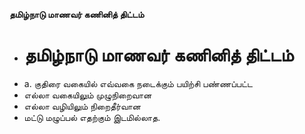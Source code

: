 **தமிழ்நாடு மாணவர் கணினித் திட்டம்**
- # தமிழ்நாடு மாணவர் கணினித் திட்டம்
- a. குதிரை வகையில் எவ்வகை நடைக்கும் பயிற்சி பண்ணப்பட்ட
- எல்லா வகையிலும் முழுநிறைவான
- எல்லா வழியிலும் நிறைதீர்வான
- மட்டு மழுப்பல் எதற்கும் இடமில்லாத.

